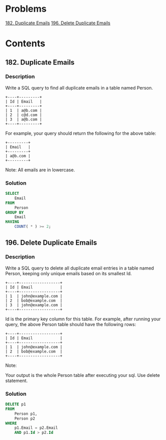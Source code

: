 # Problems
[182. Duplicate Emails](https://leetcode.com/problems/duplicate-emails/description/)
[196. Delete Duplicate Emails](https://leetcode.com/problems/delete-duplicate-emails/description/)
# Contents
## 182. Duplicate Emails
### Description
Write a SQL query to find all duplicate emails in a table named Person.
```
+----+---------+
| Id | Email   |
+----+---------+
| 1  | a@b.com |
| 2  | c@d.com |
| 3  | a@b.com |
+----+---------+
```
For example, your query should return the following for the above table:
```
+---------+
| Email   |
+---------+
| a@b.com |
+---------+
```
Note: All emails are in lowercase.
### Solution
```sql
SELECT
    Email
FROM
    Person
GROUP BY
    Email
HAVING
    COUNT( * ) >= 2;
```
## 196. Delete Duplicate Emails
### Description

Write a SQL query to delete all duplicate email entries in a table named Person, keeping only unique emails based on its smallest Id.
```
+----+------------------+
| Id | Email            |
+----+------------------+
| 1  | john@example.com |
| 2  | bob@example.com  |
| 3  | john@example.com |
+----+------------------+
```
Id is the primary key column for this table.
For example, after running your query, the above Person table should have the following rows:
```
+----+------------------+
| Id | Email            |
+----+------------------+
| 1  | john@example.com |
| 2  | bob@example.com  |
+----+------------------+
```
Note:

Your output is the whole Person table after executing your sql. Use delete statement.

### Solution

```sql
DELETE p1
FROM
    Person p1,
    Person p2
WHERE
    p1.Email = p2.Email
    AND p1.Id > p2.Id
```
